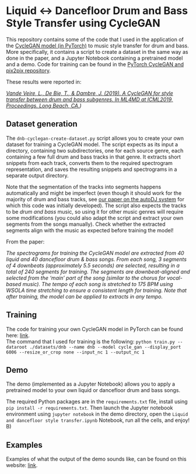 # Liquid <-> Dancefloor Drum and Bass Style Transfer using CycleGAN

This repository contains some of the code that I used in the application of the [CycleGAN model (in PyTorch)](https://github.com/junyanz/pytorch-CycleGAN-and-pix2pix) to music style transfer for drum and bass.
More specifically, it contains a script to create a dataset in the same way as done in the paper,
and a Jupyter Notebook containing a pretrained model and a demo.
Code for training can be found in the [PyTorch CycleGAN and pix2pix repository](https://github.com/junyanz/pytorch-CycleGAN-and-pix2pix).

These results were reported in:

_[Vande Veire, L., De Bie, T., & Dambre, J. (2019). A CycleGAN for style transfer between drum and bass subgenres. In ML4MD at ICML2019, Proceedings. Long Beach, CA.](https://biblio.ugent.be/publication/8619952))_



## Dataset generation

The ``dnb-cyclegan-create-dataset.py`` script allows you to create your own dataset for training a CycleGAN model.
The script expects as its input a directory, containing two subdirectories, one for each source genre, each containing a few full drum and bass tracks in that genre.
It extracts short snippets from each track, converts them to the required spectrogram representation, and saves the resulting snippets and spectrograms in a separate output directory.

Note that the segmentation of the tracks into segments happens automatically and might be imperfect (even though it should work for the majority of drum and bass tracks, see [our paper on the autoDJ system](https://asmp-eurasipjournals.springeropen.com/articles/10.1186/s13636-018-0134-8) for which this code was initially developed).
The script also expects the tracks to be _drum and bass_ music, so using it for other music genres will require some modifications (you could also adapt the script and extract your own segments from the songs manually).
Check whether the extracted segments align with the music as expected before training the model!

From the paper: 

_The spectrograms for training the CycleGAN model are
extracted from 40 liquid and 40 dancefloor drum & bass
songs. From each song, 3 segments of 4 downbeats (approximately 5.5 seconds)
are selected, resulting in a total of 240
segments for training. The segments are downbeat-aligned
and selected from the ‘main’ part of the song (similar to the
chorus for vocal-based music). The tempo of each song is
stretched to 175 BPM using WSOLA time stretching to ensure a 
consistent length for training. Note that after training, the model
can be applied to extracts in any tempo._



## Training

The code for training your own CycleGAN model in PyTorch can be found here: [link](https://github.com/junyanz/pytorch-CycleGAN-and-pix2pix).  
The command that I used for training is the following: `python train.py --dataroot ./datasets/dnb --name dnb --model cycle_gan --display_port 6006 --resize_or_crop none --input_nc 1 --output_nc 1`


## Demo

The demo (implemented as a Jupyter Notebook) allows you to apply a pretrained model to your own liquid or dancefloor drum and bass songs.

The required Python packages are in the `requirements.txt` file, install using `pip install -r requirements.txt`.
Then launch the Jupyter notebook environment using `jupyter notebook` in the demo directory, open the `Liquid and dancefloor style transfer.ipynb` Notebook, run all the cells, and enjoy! B)


## Examples

Examples of what the output of the demo sounds like, can be found on this website: [link](https://users.ugent.be/~levdveir/2019ML4MD/).